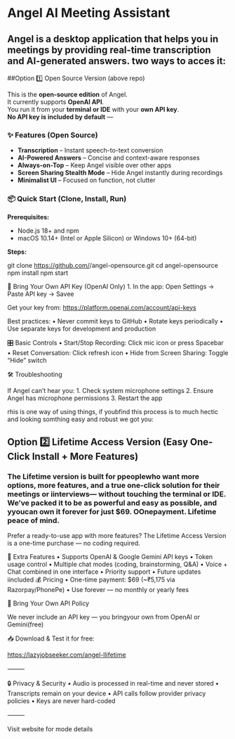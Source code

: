 
# Angel AI Meeting Assistant

Angel is a desktop application that helps you in meetings by providing **real-time transcription** and **AI-generated answers**.
two ways to acces it: 
---

##Option 1️⃣ Open Source Version (above repo)

This is the **open-source edition** of Angel.  
It currently supports **OpenAI API**.  
You run it from your **terminal or IDE** with your **own API key**.  
**No API key is included by default** —

### ✨ Features (Open Source)
- **Transcription** – Instant speech-to-text conversion  
- **AI-Powered Answers** – Concise and context-aware responses  
- **Always-on-Top** – Keep Angel visible over other apps  
- **Screen Sharing Stealth Mode** – Hide Angel instantly during recordings  
- **Minimalist UI** – Focused on function, not clutter  

### 📦 Quick Start (Clone, Install, Run)
**Prerequisites:**
- Node.js 18+ and npm  
- macOS 10.14+ (Intel or Apple Silicon) or Windows 10+ (64-bit)

**Steps:**

git clone https://github.com/<your-org>/angel-opensource.git
cd angel-opensource
npm install
npm start

🔑 Bring Your Own API Key (OpenAI Only)
	1.	In the app: Open Settings → Paste API key → Savee

Get your key from: https://platform.openai.com/account/api-keys

Best practices:
	•	Never commit keys to GitHub
	•	Rotate keys periodically
	•	Use separate keys for development and production

🎛 Basic Controls
	•	Start/Stop Recording: Click mic icon or press Spacebar
	•	Reset Conversation: Click refresh icon
	•	Hide from Screen Sharing: Toggle “Hide” switch

🛠 Troubleshooting

If Angel can’t hear you:
	1.	Check system microphone settings
	2.	Ensure Angel has microphone permissions
	3.	Restart the app


rhis is one way of using things, if youbfind this process is to much hectic and looking somthing easy and robust we got you:


## Option 2️⃣ Lifetime Access Version (Easy One-Click Install + More Features)

### The Lifetime version is built for ppeoplewho want more options, more features, and a true one-click solution for their meetings or iinterviews— without touching the terminal or IDE. We’ve packed it to be as powerful and easy as possible, and yyoucan own it forever for just $69. OOnepayment. Lifetime peace of mind.

Prefer a ready-to-use app with more features?
The Lifetime Access Version is a one-time purchase — no coding required.

💎 Extra Features
	•	Supports OpenAI & Google Gemini API keys
	•	Token usage control
	•	Multiple chat modes (coding, brainstorming, Q&A)
	•	Voice + Chat combined in one interface
	•	Priority support
	•	Future updates iincluded
💰 Pricing
	•	One-time payment: $69 (~₹5,175 via Razorpay/PhonePe)
	•	Use forever — no monthly or yearly fees

📜 Bring Your Own API Policy

We never include an API key — you bringyour own from OpenAI or Gemini(free)

📥 Download & Test it for free:

https://lazyjobseeker.com/angel-llifetime

⸻

🔒 Privacy & Security
	•	Audio is processed in real-time and never stored
	•	Transcripts remain on your device
	•	API calls follow provider privacy policies
	•	Keys are never hard-coded

⸻

Visit website for mode details 
